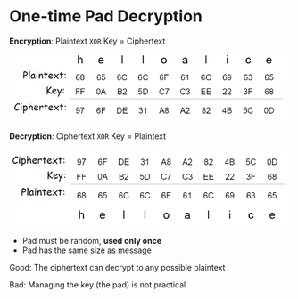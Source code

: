 # One-time Pad Decryption

**Encryption**: Plaintext `XOR` Key = Ciphertext

![](../.gitbook/assets/image%20%2846%29.png)



**Decryption**: Ciphertext `XOR` Key = Plaintext

![](../.gitbook/assets/image%20%2843%29.png)

* Pad must be random, **used only once** 
* Pad has the same size as message



Good: The ciphertext can decrypt to any possible plaintext 

Bad: Managing the key \(the pad\) is not practical

